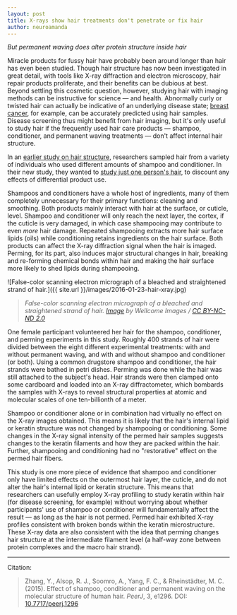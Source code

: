```yaml
---
layout: post
title: X-rays show hair treatments don't penetrate or fix hair
author: neuroamanda
---
```


_But permanent waving does alter protein structure inside hair_

Miracle products for fussy hair have probably been around longer than hair has even been studied.
Though hair structure has now been investigated in great detail, with tools like X-ray diffraction and electron microscopy, hair repair products proliferate, and their benefits can be dubious at best.
Beyond settling this cosmetic question, however, studying hair with imaging methods can be instructive for science &mdash; and health.
Abnormally curly or twisted hair can actually be indicative of an underlying disease state; [breast cancer](http://www.ncbi.nlm.nih.gov/pmc/articles/PMC3086309/), for example, can be accurately predicted using hair samples.
Disease screening thus might benefit from hair imaging, but it's only useful to study hair if the frequently used hair care products &mdash; shampoo, conditioner, and permanent waving treatments &mdash; don't affect internal hair structure.

In an [earlier study on hair structure](https://doi.org/10.7717/peerj.619), researchers sampled hair from a variety of individuals who used different amounts of shampoo and conditioner.
In their new study, they wanted to [study just one person's hair](https://doi.org/10.7717/peerj.1296), to discount any effects of differential product use.

Shampoos and conditioners have a whole host of ingredients, many of them completely unnecessary for their primary functions: cleaning and smoothing.
Both products mainly interact with hair at the surface, or cuticle, level. Shampoo and conditioner will only reach the next layer, the cortex, if the cuticle is very damaged, in which case shampooing may contribute to even _more_ hair damage.
Repeated shampooing extracts more hair surface lipids (oils) while conditioning retains ingredients on the hair surface.
Both products can affect the X-ray diffraction signal when the hair is imaged.
Perming, for its part, also induces major structural changes in hair, breaking and re-forming chemical bonds within hair and making the hair surface more likely to shed lipids during shampooing.

![False-color scanning electron micrograph of a bleached and straightened strand of hair.]({{ site.url }}/images/2016-01-23-hair-xray.jpg)

> _False-color scanning electron micrograph of a bleached and straightened strand of hair. [Image](https://www.flickr.com/photos/wellcomeimages/15854964238/) by Wellcome Images / [CC BY-NC-ND 2.0](https://creativecommons.org/licenses/by-nc-nd/2.0/)_

One female participant volunteered her hair for the shampoo, conditioner, and perming experiments in this study.
Roughly 400 strands of hair were divided between the eight different experimental treatments: with and without permanent waving, and with and without shampoo and conditioner (or both).
Using a common drugstore shampoo and conditioner, the hair strands were bathed in petri dishes.
Perming was done while the hair was still attached to the subject's head.
Hair strands were then clamped onto some cardboard and loaded into an X-ray diffractometer, which bombards the samples with X-rays to reveal structural properties at atomic and molecular scales of one ten-billionth of a meter.

Shampoo or conditioner alone or in combination had virtually no effect on the X-ray images obtained.
This means it is likely that the hair's internal lipid or keratin structure was not changed by shampooing or conditioning.
Some changes in the X-ray signal intensity of the permed hair samples suggests changes to the keratin filaments and how they are packed within the hair.
Further, shampooing and conditioning had no "restorative" effect on the permed hair fibers.

This study is one more piece of evidence that shampoo and conditioner only have limited effects on the outermost hair layer, the cuticle, and do not alter the hair's internal lipid or keratin structure.
This means that researchers can usefully employ X-ray profiling to study keratin within hair (for disease screening, for example) without worrying about whether participants' use of shampoo or conditioner will fundamentally affect the result &mdash; as long as the hair is not permed.
Permed hair exhibited X-ray profiles consistent with broken bonds within the keratin microstructure.
These X-ray data are also consistent with the idea that perming changes hair structure at the intermediate filament level (a half-way zone between protein complexes and the macro hair strand).

---
Citation:

> Zhang, Y., Alsop, R. J., Soomro, A., Yang, F. C., & Rheinstädter, M. C. (2015). Effect of shampoo, conditioner and permanent waving on the molecular structure of human hair. _PeerJ_, 3, e1296. DOI: [10.7717/peerj.1296](https://dx.doi.org/10.7717/peerj.1296)
